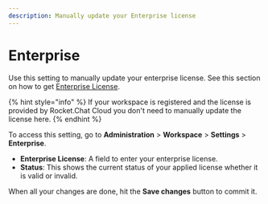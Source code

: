```yaml
---
description: Manually update your Enterprise license
---
```


# Enterprise

Use this setting to manually update your enterprise license. See this section on how to get [Enterprise License](../../../../setup-and-administer-rocket.chat/enterprise-edition-trial/).

{% hint style="info" %}
If your workspace is registered and the license is provided by Rocket.Chat Cloud you don't need to manually update the license here.
{% endhint %}

To access this setting, go to **Administration** > **Workspace** > **Settings** > **Enterprise**.

* **Enterprise License**: A field to enter your enterprise license.
* **Status**: This shows the current status of your applied license whether it is valid or invalid.

When all your changes are done, hit the **Save changes** button to commit it.
